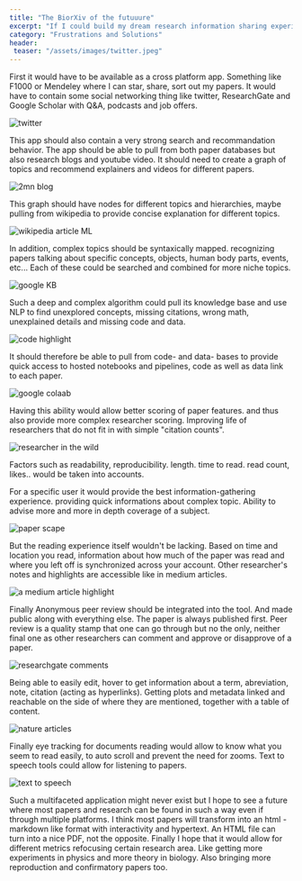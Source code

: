 ```yaml
---
title: "The BiorXiv of the futuuure"
excerpt: "If I could build my dream research information sharing experience, what would it be?"
category: "Frustrations and Solutions"
header:
 teaser: "/assets/images/twitter.jpeg"
---
```


First it would have to be available as a cross platform app. Something like F1000 or Mendeley where I can star, share, sort out my papers. It would have to contain some social networking thing like twitter, ResearchGate and Google Scholar with Q&A, podcasts and job offers.

![twitter](/assets/images/twitter.jpeg)

This app should also contain a very strong search and recommandation behavior. The app should be able to pull from both paper databases but also research blogs and youtube video. It should need to create a graph of topics and recommend explainers and videos for different papers.

![2mn blog](/assets/images/2mnpapers.jpg)

This graph should have nodes for different topics and hierarchies, maybe pulling from wikipedia to provide concise explanation for different topics.

![wikipedia article ML](/assets/images/wikipediaml.png)

In addition, complex topics should be syntaxically mapped. recognizing papers talking about specific concepts, objects, human body parts, events, etc... Each of these could be searched and combined for more niche topics.

![google KB](/assets/images/googleKB.png)

Such a deep and complex algorithm could pull its knowledge base and use NLP to find unexplored concepts, missing citations, wrong math, unexplained details and missing code and data.

![code highlight](/assets/images/codeerror.png)

It should therefore be able to pull from code- and data- bases to provide quick access to hosted notebooks and pipelines, code as well as data link to each paper.

![google colaab](/assets/images/googlecolab.jpg)

Having this ability would allow better scoring of paper features. and thus also provide more complex researcher scoring. Improving life of researchers that do not fit in with simple "citation counts".

![researcher in the wild](/assets/images/wildres.jpg)

Factors such as readability, reproducibility. length. time to read. read count, likes.. would be taken into accounts.

For a specific user it would provide the best information-gathering experience. providing quick informations about complex topic. Ability to advise more and more in depth coverage of a subject.

![paper scape](/assets/images/paperscape.png)

But the reading experience itself wouldn't be lacking. Based on time and location you read, information about how much of the paper was read and where you left off is synchronized across your account. Other researcher's notes and highlights are accessible like in medium articles.

![a medium article highlight](/assets/images/mediumhigh.png)

Finally Anonymous peer review should be integrated into the tool. And made public along with everything else. The paper is always published first. Peer review is a quality stamp that one can go through but no the only, neither final one as other researchers can comment and approve or disapprove of a paper.

![researchgate comments](/assets/images/resgatecom.png)

Being able to easily edit, hover to get information about a term, abreviation, note, citation (acting as hyperlinks). Getting plots and metadata linked and reachable on the side of where they are mentioned, together with a table of content.

![nature articles](/assets/images/natex.png)

Finally eye tracking for documents reading would allow to know what you seem to read easily, to auto scroll and prevent the need for zooms.
Text to speech tools could allow for listening to papers.

![text to speech](/assets/images/listeningsub.jpg)

Such a multifaceted application might never exist but I hope to see a future where most papers and research can be found in such a way even if through multiple platforms. I think most papers will transform into an html - markdown like format with interactivity and hypertext. An HTML file can turn into a nice PDF, not the opposite. Finally I hope that it would allow for different metrics refocusing certain research area. Like getting more experiments in physics and more theory in biology. Also bringing more reproduction and confirmatory papers too.

